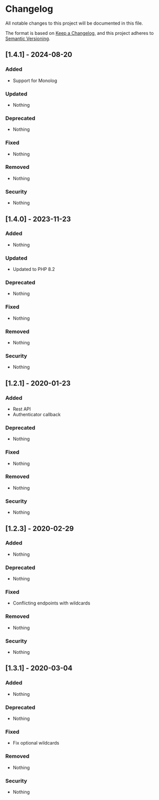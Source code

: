 # Changelog
All notable changes to this project will be documented in this file.

The format is based on [Keep a Changelog](https://keepachangelog.com/en/1.0.0/),
and this project adheres to [Semantic Versioning](https://semver.org/spec/v2.0.0.html).

## [1.4.1] - 2024-08-20
### Added
- Support for Monolog

### Updated
- Nothing

### Deprecated
- Nothing

### Fixed
- Nothing

### Removed
- Nothing

### Security
- Nothing

## [1.4.0] - 2023-11-23
### Added
- Nothing

### Updated
- Updated to PHP 8.2

### Deprecated
- Nothing

### Fixed
- Nothing

### Removed
- Nothing

### Security
- Nothing

## [1.2.1] - 2020-01-23

### Added
- Rest API
- Authenticator callback

### Deprecated
- Nothing

### Fixed
- Nothing

### Removed
- Nothing

### Security
- Nothing

## [1.2.3] - 2020-02-29

### Added
- Nothing

### Deprecated
- Nothing

### Fixed
- Conflicting endpoints with wildcards

### Removed
- Nothing

### Security
- Nothing

## [1.3.1] - 2020-03-04

### Added
- Nothing

### Deprecated
- Nothing

### Fixed
- Fix optional wildcards

### Removed
- Nothing

### Security
- Nothing
